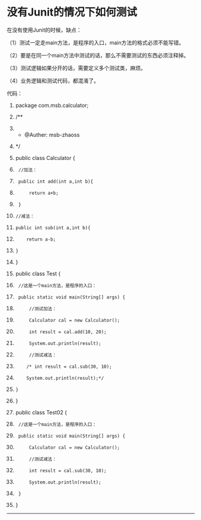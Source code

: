 ﻿
# 没有Junit的情况下如何测试

在没有使用Junit的时候，缺点： 

（1）测试一定走main方法，是程序的入口，main方法的格式必须不能写错。 

（2）要是在同一个main方法中测试的话，那么不需要测试的东西必须注释掉。 

（3）测试逻辑如果分开的话，需要定义多个测试类，麻烦。 

（4）业务逻辑和测试代码，都混淆了。 

代码： 




1.  package com.msb.calculator;
2.  /**
3.   * @Auther: msb-zhaoss
4.   */
5.  public class Calculator {
6.      //加法：
7.      public int add(int a,int b){
8.          return a+b;
9.      }
10.     //减法：
11.     public int sub(int a,int b){
12.         return a-b;
13.     }
14. }

 




1.  public class Test {
2.      //这是一个main方法，是程序的入口：
3.      public static void main(String[] args) {
4.          //测试加法：
5.          Calculator cal = new Calculator();
6.          int result = cal.add(10, 20);
7.          System.out.println(result);
8.          //测试减法：
9.         /* int result = cal.sub(30, 10);
10.         System.out.println(result);*/
11.     }
12. } 




1.  public class Test02 {
2.      //这是一个main方法，是程序的入口：
3.      public static void main(String[] args) {
4.          Calculator cal = new Calculator();
5.          //测试减法：
6.          int result = cal.sub(30, 10);
7.          System.out.println(result);
8.      }
9.  }

 






------------------------------------------------------------

